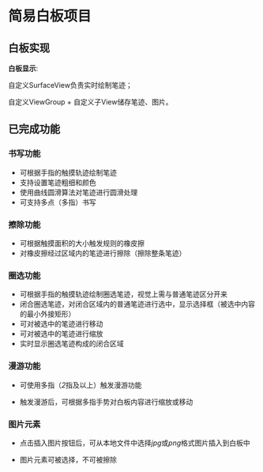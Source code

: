 # 简易白板项目

## 白板实现

**白板显示**:

自定义SurfaceView负责实时绘制笔迹；

自定义ViewGroup + 自定义子View储存笔迹、图片。



## 已完成功能

### 书写功能 

- 可根据手指的触摸轨迹绘制笔迹 
- 支持设置笔迹粗细和颜色
- 使用曲线圆滑算法对笔迹进行圆滑处理 
- 可支持多点（多指）书写

### 擦除功能

- 可根据触摸面积的大小触发规则的橡皮擦
- 对橡皮擦经过区域内的笔迹进行擦除（擦除整条笔迹） 

### 圈选功能

- 可根据手指的触摸轨迹绘制圈选笔迹，视觉上需与普通笔迹区分开来
- 闭合圈选笔迹，对闭合区域内的普通笔迹进行选中，显示选择框（被选中内容的最小外接矩形）
- 可对被选中的笔迹进行移动 
- 可对被选中的笔迹进行缩放
- 实时显示圈选笔迹构成的闭合区域 

### 漫游功能

- 可使用多指（*2*指及以上）触发漫游功能

- 触发漫游后，可根据多指手势对白板内容进行缩放或移动


### 图片元素

- 点击插入图片按钮后，可从本地文件中选择*jpg*或*png*格式图片插入到白板中

- 图片元素可被选择，不可被擦除
